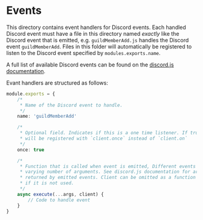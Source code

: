 # Events

This directory contains event handlers for Discord events. Each handled Discord 
event must have a file in this directory named *exactly* like the Discord event 
that is emitted, e.g. `guildMemberAdd.js` handles the Discord event 
`guildMemberAdd`. Files in this folder will automatically be registered to 
listen to the Discord event specified by `modules.exports.name`.

A full list of available Discord events can be found on the
[discord.js documentation](https://discord.js.org/#/docs/main/stable/class/Client).

Evant handlers are structured as follows:
```typescript
module.exports = {
    /*
     * Name of the Discord event to handle.
     */
    name: 'guildMemberAdd'

    /*
     * Optional field. Indicates if this is a one time listener. If true, event
     * will be registered with `client.once` instead of `client.on`
     */
    once: true

    /* 
     * Function that is called when event is emitted, Different events pass in a 
     * varying number of arguments. See discord.js documentation for arguments 
     * returned by emitted events. Client can be omitted as a function parameter 
     * if it is not used. 
     */
    async execute(...args, client) { 
        // Code to handle event
    }
}
```